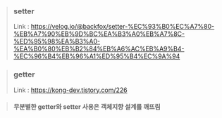 > ### setter
>
> Link : https://velog.io/@backfox/setter-%EC%93%B0%EC%A7%80-%EB%A7%90%EB%9D%BC%EA%B3%A0%EB%A7%8C-%ED%95%98%EA%B3%A0-%EA%B0%80%EB%B2%84%EB%A6%AC%EB%A9%B4-%EC%96%B4%EB%96%A1%ED%95%B4%EC%9A%94

> ### getter
> Link : https://kong-dev.tistory.com/226

> #### 무분별한 getter와 setter 사용은 객체지향 설계를 깨뜨림
